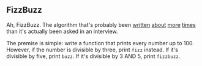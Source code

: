 ## FizzBuzz

Ah, FizzBuzz. The algorithm that's probably been [written](http://wiki.c2.com/?FizzBuzzTest) [about](https://blog.codinghorror.com/why-cant-programmers-program/) [more](http://codingbat.com/doc/practice/fizzbuzz-code.html) [times](https://www.tomdalling.com/blog/software-design/fizzbuzz-in-too-much-detail/) than it's actually been asked in an interview.

The premise is simple: write a function that prints every number up to 100. However, if the number is divisible by three, print ```fizz``` instead. If it's divisible by five, print ```buzz```. If it's divisible by 3 AND 5, print ```fizzbuzz```. 
